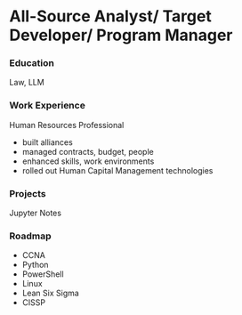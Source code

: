 # All-Source Analyst/ Target Developer/ Program Manager

### Education
Law, LLM

### Work Experience
Human Resources Professional
- built alliances
- managed contracts, budget, people
- enhanced skills, work environments
- rolled out Human Capital Management technologies

### Projects
Jupyter Notes

### Roadmap
- CCNA
- Python
- PowerShell
- Linux
- Lean Six Sigma
- CISSP
